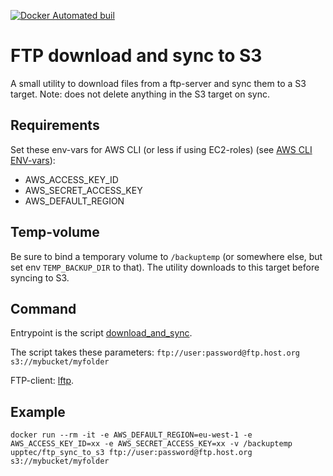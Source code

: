 [![Docker Automated buil](https://img.shields.io/docker/automated/jrottenberg/ffmpeg.svg?maxAge=2592000)](https://hub.docker.com/r/upptec/ftp_sync_to_s3)

# FTP download and sync to S3
A small utility to download files from a ftp-server and sync them to a S3 target.
Note: does not delete anything in the S3 target on sync.


## Requirements

Set these env-vars for AWS CLI (or less if using EC2-roles) (see [AWS CLI ENV-vars](http://docs.aws.amazon.com/cli/latest/userguide/cli-chap-getting-started.html#cli-environment)):
  * AWS_ACCESS_KEY_ID
  * AWS_SECRET_ACCESS_KEY
  * AWS_DEFAULT_REGION

## Temp-volume

Be sure to bind a temporary volume to `/backuptemp` (or somewhere else, but set env `TEMP_BACKUP_DIR` to that).
The utility downloads to this target before syncing to S3.

## Command
Entrypoint is the script [download_and_sync](download_and_sync).

The script takes these parameters:
    `ftp://user:password@ftp.host.org s3://mybucket/myfolder`

FTP-client: [lftp](http://lftp.yar.ru/).


## Example

`docker run --rm -it -e AWS_DEFAULT_REGION=eu-west-1 -e AWS_ACCESS_KEY_ID=xx -e AWS_SECRET_ACCESS_KEY=xx -v /backuptemp upptec/ftp_sync_to_s3 ftp://user:password@ftp.host.org s3://mybucket/myfolder`
